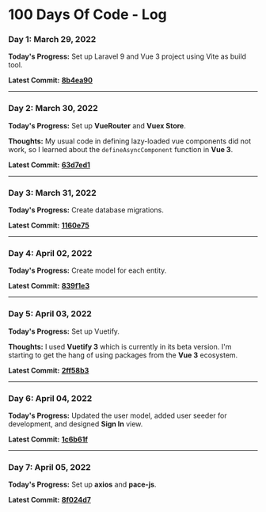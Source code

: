 # 100 Days Of Code - Log

### Day 1: March 29, 2022

**Today's Progress:** Set up Laravel 9 and Vue 3 project using Vite as build tool.

**Latest Commit:** [**8b4ea90**](https://github.com/kulotsystems/tabulation-system/tree/8b4ea9014f5acfa8d0833d5ff11e49ee6c60bd80)

---

### Day 2: March 30, 2022

**Today's Progress:** Set up **VueRouter** and **Vuex Store**.

**Thoughts:** My usual code in defining lazy-loaded vue components did not work, so I learned about the `defineAsyncComponent` function in **Vue 3**.

**Latest Commit:** [**63d7ed1**](https://github.com/kulotsystems/tabulation-system/tree/63d7ed1736b1bbc60dc643e9c55c7b33533e7747)

---

### Day 3: March 31, 2022

**Today's Progress:** Create database migrations.

**Latest Commit:** [**1160e75**](https://github.com/kulotsystems/tabulation-system/tree/1160e7586fca57c9771da149f3082809f95e4c7e)

---

### Day 4: April 02, 2022

**Today's Progress:** Create model for each entity.

**Latest Commit:** [**839f1e3**](https://github.com/kulotsystems/tabulation-system/tree/839f1e31988d6eb74838918b35b201022ac51643)

---

### Day 5: April 03, 2022

**Today's Progress:** Set up Vuetify.

**Thoughts:** I used **Vuetify 3** which is currently in its beta version. I'm starting to get the hang of using packages from the **Vue 3** ecosystem.

**Latest Commit:** [**2ff58b3**](https://github.com/kulotsystems/tabulation-system/tree/2ff58b377b7c4c05345d7c9c3dd0389637a600f1)

---

### Day 6: April 04, 2022

**Today's Progress:** Updated the user model, added user seeder for development, and designed **Sign In** view.

**Latest Commit:** [**1c6b61f**](https://github.com/kulotsystems/tabulation-system/tree/1c6b61f1d0c7d20e3f4ea22a73fed2ee26d7a73d)

---

### Day 7: April 05, 2022

**Today's Progress:** Set up **axios** and **pace-js**.

**Latest Commit:** [**8f024d7**](https://github.com/kulotsystems/tabulation-system/tree/8f024d7c04412013fd31f789ab3bc2e314d702b2)